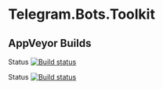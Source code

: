 # Telegram.Bots.Toolkit

## AppVeyor Builds
Status
[![Build status](https://ci.appveyor.com/api/projects/status/2rvhm4vf1r2t6k6x?svg=true)](https://ci.appveyor.com/project/Azhe403/telegram-bots-toolkit)

Status
[![Build status](https://ci.appveyor.com/api/projects/status/2rvhm4vf1r2t6k6x/branch/master?svg=true)](https://ci.appveyor.com/project/Azhe403/telegram-bots-toolkit/branch/master)
